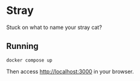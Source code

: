 # Stray

Stuck on what to name your stray cat?

## Running

```
docker compose up
```

Then access [http://localhost:3000](http://localhost:3000) in your browser.

